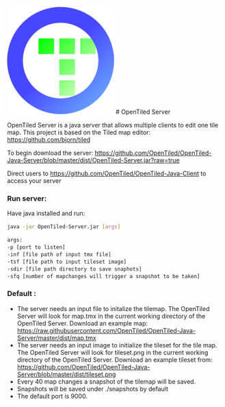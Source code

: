 <img src="https://raw.githubusercontent.com/OpenTiled/OpenTiled-Java-Server/master/logos/OpenTiledLogo.png" width="250">
# OpenTiled Server

OpenTiled Server is a java server that allows multiple clients to edit one tile map. This project is based on the Tiled map editor: https://github.com/bjorn/tiled

To begin download the server: https://github.com/OpenTiled/OpenTiled-Java-Server/blob/master/dist/OpenTiled-Server.jar?raw=true

Direct users to https://github.com/OpenTiled/OpenTiled-Java-Client to access your server

### Run server:
Have java installed and run:
```sh
java -jar OpenTiled-Server.jar [args]
```

```sh
args:
-p [port to listen]
-inf [file path of input tmx file]
-tsf [file path to input tileset image]
-sdir [file path directory to save snaphots]
-sfq [number of mapchanges will trigger a snapshot to be taken]
```
### Default :
- The server needs an input file to initalize the tilemap. The OpenTiled Server will look for map.tmx in the current working directory of the OpenTiled Server. Download an example map: https://raw.githubusercontent.com/OpenTiled/OpenTiled-Java-Server/master/dist/map.tmx
- The server needs an input image to initialize the tileset for the tile map. The OpenTiled Server will look for tileset.png in the current working directory of the OpenTiled Server. Download an example tileset from: https://github.com/OpenTiled/OpenTiled-Java-Server/blob/master/dist/tileset.png
- Every 40 map changes a snapshot of the tilemap will be saved.
- Snapshots will be saved under ./snapshots by default
- The default port is 9000.